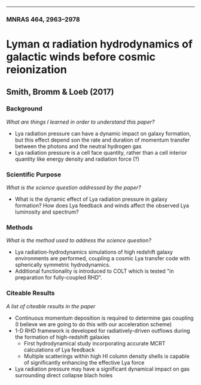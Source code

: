 
---
### MNRAS 464, 2963–2978
# Lyman α radiation hydrodynamics of galactic winds before cosmic reionization
## Smith, Bromm & Loeb (2017)

### Background
*What are things I learned in order to understand this paper?*

 - Lya radiation pressure can have a dynamic impact on galaxy formation, but this effect depend son the rate and duration of momentum transfer between the photons and the neutral hydrogen gas
 - Lya radiation pressure is a cell face quantity, rather than a cell interior quantity like energy density and radiation force (?)

### Scientific Purpose
*What is the science question addressed by the paper?*

 - What is the dynamic effect of Lya radiation pressure in galaxy formation? How does Lya feedback and winds affect the observed Lya luminosity and spectrum?

### Methods
*What is the method used to address the science question?*

 - Lya radiation-hydrodynamics simulations of high redshift galaxy environments are performed, coupling a cosmic Lya transfer code with spherically symmetric hydrodynamics.
 - Additional functionality is introduced to COLT which is tested "in preparation for fully-coupled RHD". 

### Citeable Results
*A list of citeable results in the paper*

 - Continuous momentum deposition is required to determine gas coupling (I believe we are going to do this with our acceleration scheme)
 - 1-D RHD framework is developed for radiatively-driven outflows during the formation of high-redshift galaxies
     -  First hydrodynamical study incorporating accurate MCRT calculations of Lya feedback
     -  Multiple scatterings within high HI column density shells is capable of significantly enhancing the effective Lya force
 - Lya radiation pressure may have a significant dynamical impact on gas surrounding direct collapse blach holes